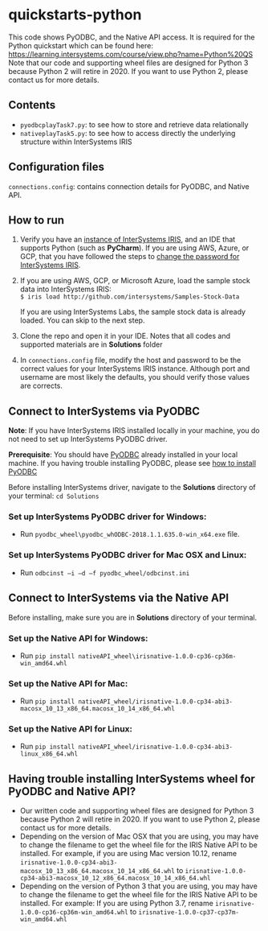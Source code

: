 # quickstarts-python
This code shows PyODBC, and the Native API access. It is required for the Python quickstart which can be found here: https://learning.intersystems.com/course/view.php?name=Python%20QS   
Note that our code and supporting wheel files are designed for Python 3 because Python 2 will retire in 2020. If you want to use Python 2, please contact us for more details.


## Contents
* `pyodbcplayTask7.py`: to see how to store and retrieve data relationally
* `nativeplayTask5.py`: to see how to access directly the underlying structure within InterSystems IRIS

## Configuration files
`connections.config`: contains connection details for PyODBC, and Native API.

## How to run

1.  Verify you have an [<span class="urlformat">instance of InterSystems IRIS</span>](https://learning.intersystems.com/course/view.php?name=Get%20InterSystems%20IRIS), 
and an IDE that supports Python (such as **PyCharm**). 
If you are using AWS, Azure, or GCP, that you have followed the steps to [change the password for InterSystems IRIS](https://docs.intersystems.com/irislatest/csp/docbook/DocBook.UI.Page.cls?KEY=ACLOUD#ACLOUD_interact).
2.  If you are using AWS, GCP, or Microsoft Azure, load the sample stock data into InterSystems IRIS:  
    `$ iris load http://github.com/intersystems/Samples-Stock-Data`  
    
    If you are using InterSystems Labs, the sample stock data is already loaded. You can skip to the next step.
3. Clone the repo and open it in your IDE. Notes that all codes and supported materials are in **Solutions** folder
4. In `connections.config` file, modify the host and password to be the correct values for your InterSystems IRIS instance. 
Although port and username are most likely the defaults, you should verify those values are corrects.

## Connect to InterSystems via PyODBC

**Note**: If you have InterSystems IRIS installed locally in your machine, you do not need to set up InterSystems PyODBC driver.

**Prerequisite**: You should have [PyODBC](https://pypi.org/project/pyodbc/) already installed in your local machine.
If you having trouble installing PyODBC, please see [how to install PyODBC](pyodbc_install.md)

Before installing InterSystems driver, navigate to the **Solutions** directory of your terminal: `cd Solutions` 

### Set up InterSystems PyODBC driver for Windows:

* Run `pyodbc_wheel\pyodbc_whODBC-2018.1.1.635.0-win_x64.exe` file.

###  Set up InterSystems PyODBC driver for Mac OSX and Linux:

* Run `odbcinst –i –d –f pyodbc_wheel/odbcinst.ini`

## Connect to InterSystems via the Native API

Before installing, make sure you are in **Solutions** directory of your terminal.

### Set up the Native API for Windows:

* Run `pip install nativeAPI_wheel\irisnative-1.0.0-cp36-cp36m-win_amd64.whl`

### Set up the Native API for Mac:

* Run `pip install nativeAPI_wheel/irisnative-1.0.0-cp34-abi3-macosx_10_13_x86_64.macosx_10_14_x86_64.whl`

### Set up the Native API for Linux:

* Run `pip install nativeAPI_wheel/irisnative-1.0.0-cp34-abi3-linux_x86_64.whl`


## Having trouble installing InterSystems wheel for PyODBC and Native API?

* Our written code and supporting wheel files are designed for Python 3 because Python 2 will retire in 2020. If you want to use Python 2, please contact us for more details.
* Depending on the version of Mac OSX that you are using, you may have to change the filename to get the wheel file for the IRIS Native API to be installed. For example, if you are using Mac version 10.12, rename `irisnative-1.0.0-cp34-abi3-macosx_10_13_x86_64.macosx_10_14_x86_64.whl` to `irisnative-1.0.0-cp34-abi3-macosx_10_12_x86_64.macosx_10_14_x86_64.whl`
* Depending on the version of Python 3 that you are using, you may have to change the filename to get the wheel file for the IRIS Native API to be installed. For example: If you are using Python 3.7, rename `irisnative-1.0.0-cp36-cp36m-win_amd64.whl` to `irisnative-1.0.0-cp37-cp37m-win_amd64.whl`